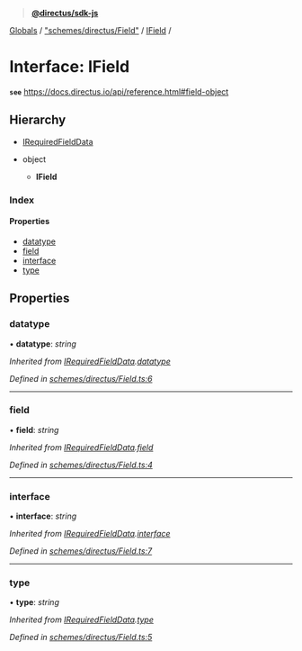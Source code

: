 > **[@directus/sdk-js](../README.md)**

[Globals](../README.md) / ["schemes/directus/Field"](../modules/_schemes_directus_field_.md) / [IField](_schemes_directus_field_.ifield.md) /

# Interface: IField

**`see`** https://docs.directus.io/api/reference.html#field-object

## Hierarchy

* [IRequiredFieldData](_schemes_directus_field_.irequiredfielddata.md)

* object

  * **IField**

### Index

#### Properties

* [datatype](_schemes_directus_field_.ifield.md#datatype)
* [field](_schemes_directus_field_.ifield.md#field)
* [interface](_schemes_directus_field_.ifield.md#interface)
* [type](_schemes_directus_field_.ifield.md#type)

## Properties

###  datatype

• **datatype**: *string*

*Inherited from [IRequiredFieldData](_schemes_directus_field_.irequiredfielddata.md).[datatype](_schemes_directus_field_.irequiredfielddata.md#datatype)*

*Defined in [schemes/directus/Field.ts:6](https://github.com/janbiasi/sdk-js/blob/6d04a0b/src/schemes/directus/Field.ts#L6)*

___

###  field

• **field**: *string*

*Inherited from [IRequiredFieldData](_schemes_directus_field_.irequiredfielddata.md).[field](_schemes_directus_field_.irequiredfielddata.md#field)*

*Defined in [schemes/directus/Field.ts:4](https://github.com/janbiasi/sdk-js/blob/6d04a0b/src/schemes/directus/Field.ts#L4)*

___

###  interface

• **interface**: *string*

*Inherited from [IRequiredFieldData](_schemes_directus_field_.irequiredfielddata.md).[interface](_schemes_directus_field_.irequiredfielddata.md#interface)*

*Defined in [schemes/directus/Field.ts:7](https://github.com/janbiasi/sdk-js/blob/6d04a0b/src/schemes/directus/Field.ts#L7)*

___

###  type

• **type**: *string*

*Inherited from [IRequiredFieldData](_schemes_directus_field_.irequiredfielddata.md).[type](_schemes_directus_field_.irequiredfielddata.md#type)*

*Defined in [schemes/directus/Field.ts:5](https://github.com/janbiasi/sdk-js/blob/6d04a0b/src/schemes/directus/Field.ts#L5)*